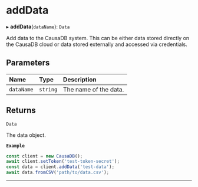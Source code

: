 # addData


▸ **addData**(`dataName`): ``Data``

Add data to the CausaDB system. This can be either data stored directly on the CausaDB cloud or data stored externally and accessed via credentials.

## Parameters

| Name | Type | Description |
| :------ | :------ | :------ |
| `dataName` | `string` | The name of the data. |

## Returns

``Data``

The data object.

**`Example`**

```typescript
const client = new CausaDB();
await client.setToken('test-token-secret');
const data = client.addData('test-data');
await data.fromCSV('path/to/data.csv');
```

___
